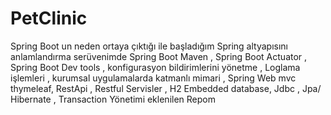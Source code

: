 # PetClinic

Spring Boot un neden ortaya çıktığı ile başladığım Spring altyapısını anlamlandırma serüvenimde 
Spring Boot Maven , Spring Boot Actuator , Spring Boot Dev tools , konfigurasyon bildirimlerini yönetme , Loglama işlemleri , kurumsal uygulamalarda katmanlı mimari , Spring Web mvc
thymeleaf, RestApi , Restful Servisler , H2 Embedded database, Jdbc , Jpa/ Hibernate , Transaction Yönetimi eklenilen Repom
     
     
